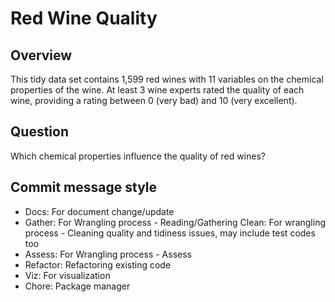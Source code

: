 # Red Wine Quality

## Overview
This tidy data set contains 1,599 red wines with 11 variables on the chemical properties of the wine. At least 3 wine experts rated the quality of each wine, providing a rating between 0 (very bad) and 10 (very excellent).

## Question
Which chemical properties influence the quality of red wines?

## Commit message style

- Docs: For document change/update
- Gather: For Wrangling process - Reading/Gathering
Clean: For wrangling process - Cleaning quality and tidiness issues, may include test codes too
- Assess: For Wrangling process - Assess
- Refactor: Refactoring existing code
- Viz: For visualization
- Chore: Package manager
